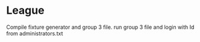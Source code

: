 # League
Compile fixture generator and group 3 file. run group 3 file and login with Id from administrators.txt
